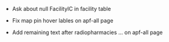- Ask about null FacilityIC in facility table

- Fix map pin hover lables on apf-all page

- Add remaining text after radiopharmacies ... on apf-all page